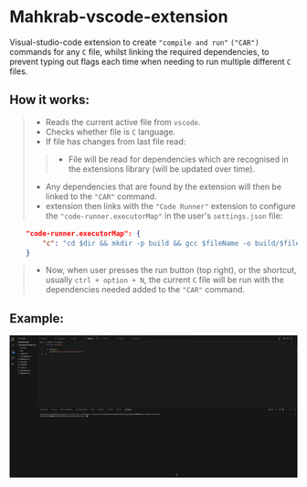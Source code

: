 # Mahkrab-vscode-extension

Visual-studio-code extension to create `"compile and run"` `("CAR")` commands for any `C` file, whilst linking the required dependencies, to prevent typing out flags each time when needing to run multiple different `C` files.

## How it works:
>* Reads the current active file from `vscode`.
>* Checks whether file is `C` language.
>* If file has changes from last file read:
>>* File will be read for dependencies which are recognised in the extensions library (will be updated over time).
>* Any dependencies that are found by the extension will then be linked to the `"CAR"` command.
>* extension then links with the `"Code Runner"` extension to configure the `"code-runner.executorMap"` in the user's `settings.json` file:
```json
    "code-runner.executorMap": {
        "c": "cd $dir && mkdir -p build && gcc $fileName -o build/$fileNameWithoutExt -lncurses && ./build/$fileNameWithoutExt"
    }
```
>*  Now, when user presses the run button (top right), or the shortcut, usually `ctrl + option + N`, the current `C` file will be run with the dependencies needed added to the `"CAR"` command.

## Example:

![Demo](images/demo.gif)
